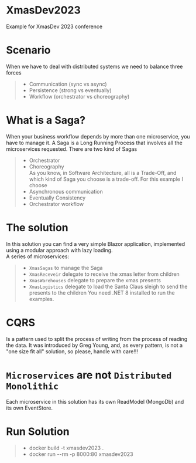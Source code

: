 # XmasDev2023
Example for XmasDev 2023 conference


# Scenario
When we have to deal with distributed systems we need to balance three forces 
> - Communication (sync vs async)
> - Persistence (strong vs eventually)
> - Workflow (orchestrator vs choreography)


# What is a Saga?
When your business workflow depends by more than one microservice, you have to manage it.
A Saga is a Long Running Process that involves all the microservices requested. There are two kind of Sagas
> - Orchestrator  
> - Choreography  
As you know, in Software Architecture, all is a Trade-Off, and which kind of Saga you choose is a trade-off.
For this example I choose 
> - Asynchronous communication
> - Eventually Consistency
> - Orchestrator workflow

# The solution
In this solution you can find a very simple Blazor application, implemented using a modular approach with lazy loading.  
A series of microservices: 
> - `XmasSagas` to manage the Saga  
> - `XmasReceveir` delegate to receive the xmas letter from children  
> - `XmasWarehouses` delegate to prepare the xmas presents  
> - `XmasLogistics` delegate to load the Santa Claus sleigh to send the presents to the children
You need .NET 8 installed to run the examples.

# CQRS
Is a pattern used to split the process of writing from the process of reading the data.
It was introduced by Greg Young, and, as every pattern, is not a "one size fit all" solution, so please, handle with care!!!

# `Microservices` are not `Distributed Monolithic`
Each microservice in this solution has its own ReadModel (MongoDb) and its own EventStore.

# Run Solution
> - docker build -t xmasdev2023 .  
> - docker run --rm -p 8000:80 xmasdev2023